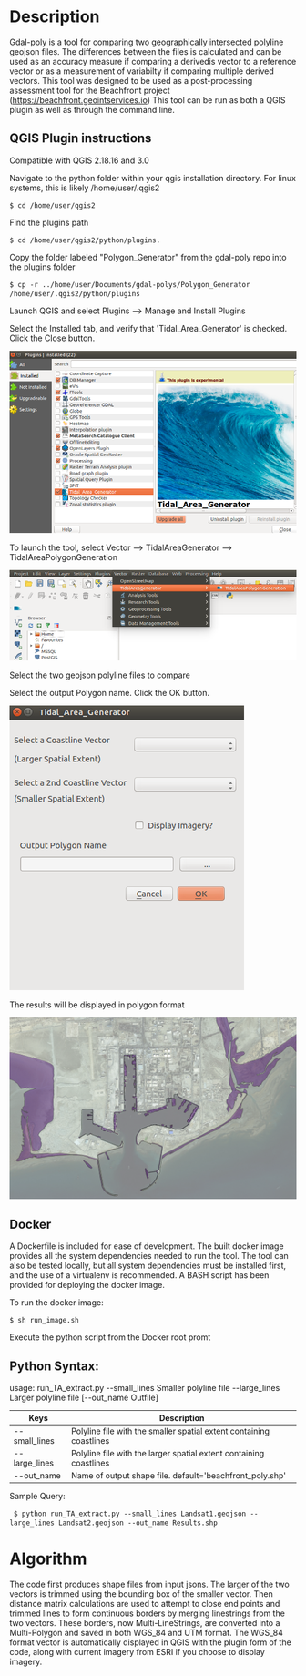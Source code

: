 # Description

Gdal-poly is a tool for comparing two geographically intersected polyline geojson files.  The differences between the files is calculated and can be used as an accuracy measure if comparing a derivedis  vector to a reference vector or as a measurement of variabilty if comparing multiple derived vectors. This tool was designed to be used as a post-processing assessment tool for the Beachfront project (https://beachfront.geointservices.io)  This tool can be run as both a QGIS plugin as well as through the command line.


## QGIS Plugin instructions
Compatible with QGIS 2.18.16 and 3.0

Navigate to the python folder within your qgis installation directory.  For linux systems, this is likely /home/user/.qgis2 

~~~
$ cd /home/user/qgis2
~~~

Find the plugins path 

~~~
$ cd /home/user/qgis2/python/plugins. 
~~~

Copy the folder labeled "Polygon_Generator" from the gdal-poly repo into the plugins folder

~~~
$ cp -r ../home/user/Documents/gdal-polys/Polygon_Generator /home/user/.qgis2/python/plugins
~~~

Launch QGIS and select Plugins --> Manage and Install Plugins

Select the Installed tab, and verify that 'Tidal_Area_Generator' is checked.  Click the Close button.

![Install Tool](Polygon_Generator/images/InstallTool.png)



To launch the tool, select Vector --> TidalAreaGenerator --> TidalAreaPolygonGeneration

![Select Tool](Polygon_Generator/images/SelectTool.png)



Select the two geojson polyline files to compare

Select the output Polygon name.  Click the OK button.

![Tool GUI](Polygon_Generator/images/ToolGui.png)

The results will be displayed in polygon format

![Example Results](Polygon_Generator/images/Example_Output.png)

## Docker

A Dockerfile is included for ease of development. The built docker image provides all the system dependencies needed to run the tool. The tool can also be tested locally, but all system dependencies must be installed first, and the use of a virtualenv is recommended.  A BASH script has been provided for deploying the docker image.

To run the docker image:

~~~
$ sh run_image.sh
~~~

Execute the python script from the Docker root promt

## Python Syntax:

usage: run_TA_extract.py --small_lines Smaller polyline file --large_lines Larger polyline file
                    [--out_name Outfile]
					
| Keys | Description
------|-------------------
| --small_lines | Polyline file with the smaller spatial extent containing coastlines	
| --large_lines | Polyline file with the larger spatial extent containing coastlines
| --out_name | Name of output shape file.  default='beachfront_poly.shp'

Sample Query:
~~~
 $ python run_TA_extract.py --small_lines Landsat1.geojson --large_lines Landsat2.geojson --out_name Results.shp
~~~


# Algorithm

The code first produces shape files from input jsons. The larger of the two vectors is trimmed using the bounding box of the smaller vector. Then distance matrix calculations are used to attempt to close end points and trimmed lines to form continuous borders by merging linestrings from the two vectors. These borders, now Multi-LineStrings, are converted into a Multi-Polygon and saved in both WGS_84 and UTM format. The WGS_84 format vector is automatically displayed in QGIS with the plugin form of the code, along with current imagery from ESRI if you choose to display imagery.

